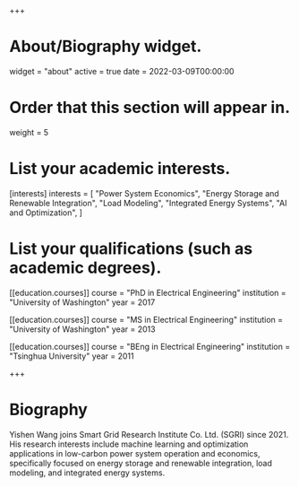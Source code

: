 +++
# About/Biography widget.
widget = "about"
active = true
date = 2022-03-09T00:00:00

# Order that this section will appear in.
weight = 5

# List your academic interests.
[interests]
  interests = [
    "Power System Economics",
    "Energy Storage and Renewable Integration",
    "Load Modeling",
    "Integrated Energy Systems",
    "AI and Optimization",
  ]

# List your qualifications (such as academic degrees).
[[education.courses]]
  course = "PhD in Electrical Engineering"
  institution = "University of Washington"
  year = 2017

[[education.courses]]
  course = "MS in Electrical Engineering"
  institution = "University of Washington"
  year = 2013

[[education.courses]]
  course = "BEng in Electrical Engineering"
  institution = "Tsinghua University"
  year = 2011
 
+++

# Biography

Yishen Wang joins Smart Grid Research Institute Co. Ltd. (SGRI) since 2021. His research interests include machine learning and optimization applications in low-carbon power system operation and economics, specifically focused on energy storage and renewable integration, load modeling, and integrated energy systems.
